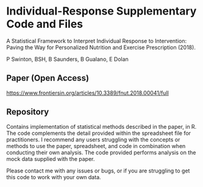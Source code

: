 # Individual-Response Supplementary Code and Files

A Statistical Framework to Interpret Individual Response to Intervention: Paving the Way for Personalized Nutrition and Exercise Prescription (2018).

P Swinton, BSH, B Saunders, B Gualano, E Dolan

## Paper (Open Access)
https://www.frontiersin.org/articles/10.3389/fnut.2018.00041/full

## Repository
Contains implementation of statistical methods described in the paper, in R. The code complements the detail provided within the spreadsheet file for practitioners. I recommend any users struggling with the concepts or methods to use the paper, spreadsheet, and code in combination when conducting their own analysis. The code provided performs analysis on the mock data supplied with the paper.

Please contact me with any issues or bugs, or if you are struggling to get this code to work with your own data.
